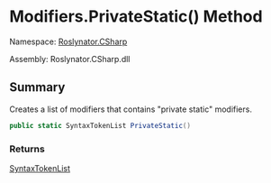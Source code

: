 # Modifiers\.PrivateStatic\(\) Method

Namespace: [Roslynator.CSharp](../../README.md)

Assembly: Roslynator\.CSharp\.dll

## Summary

Creates a list of modifiers that contains "private static" modifiers\.

```csharp
public static SyntaxTokenList PrivateStatic()
```

### Returns

[SyntaxTokenList](https://docs.microsoft.com/en-us/dotnet/api/microsoft.codeanalysis.syntaxtokenlist)




